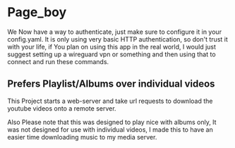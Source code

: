 # Page_boy

We Now have a way to authenticate, just make sure to configure it in your config.yaml. It is only using very basic HTTP
authentication, so don't trust it with your life, if You plan on using this app in the real world, I would just suggest
setting up a wireguard vpn or something and then using that to connect and run these commands.

## Prefers Playlist/Albums over individual videos

This Project starts a web-server and take url requests to download the youtube videos onto a remote server.

Also Please note that this was designed to play nice with albums only, It was not designed for use with individual videos,
I made this to have an easier time downloading music to my media server.
